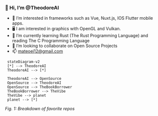 ### 👋 Hi, I’m @TheodoreAI
 - 👀 I’m interested in frameworks such as Vue, Nuxt.js, IOS Flutter mobile apps. 
 - 🖥️ I am interested in graphics with OpenGL and Vulkan. 
 - 🌱 I’m currently learning Rust (The Rust Programming Language) and reading The C Programming Language
 - 💞️ I’m looking to collaborate on Open Source Projects
 - 📫 mateoej12@gmail.com
 
 ```mermaid
  stateDiagram-v2
  [*] --> TheodoreAI
  TheodoreAI --> [*]

  TheodoreAI --> OpenSource
  OpenSource --> TheodoreAI
  OpenSource --> TheBookBorrower
  TheBookBorrower --> TheVibe
  TheVibe --> planet
  planet --> [*]
```
*Fig. 1: Breakdown of favorite repos*

<!---
TheodoreAI/TheodoreAI is a ✨ special ✨ repository because its `README.md` (this file) appears on your GitHub profile.
You can click the Preview link to take a look at your changes.
--->
